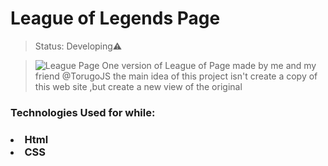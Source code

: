 <h1>League of Legends Page</h1>

>Status: Developing⚠️

><img src="https://media.discordapp.net/attachments/914344565073412126/960213583613009950/ssssr.JPG?width=1310&height=676"
     alt="League Page">
     One version of League of Page made by me and my friend @TorugoJS 
     the main idea of this project isn't create a copy of this web site ,but create a new view of the original 
     
 <h3>Technologies Used for while:<h3>
 <li>Html</li>
 <li>CSS</li>
